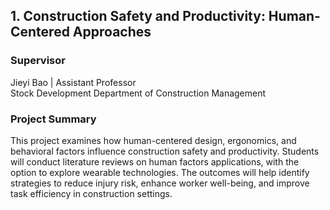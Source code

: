## 1. Construction Safety and Productivity: Human-Centered Approaches

### Supervisor
Jieyi Bao |  Assistant Professor  
Stock Development Department of Construction Management

### Project Summary
    
This project examines how human-centered design, ergonomics, and behavioral factors influence construction safety and productivity. Students will conduct literature reviews on human factors applications, with the option to explore wearable technologies. The outcomes will help identify strategies to reduce injury risk, enhance worker well-being, and improve task efficiency in construction settings.
